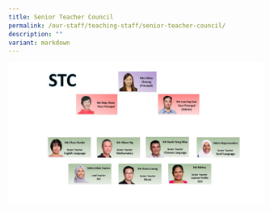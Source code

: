 ```yaml
---
title: Senior Teacher Council
permalink: /our-staff/teaching-staff/senior-teacher-council/
description: ""
variant: markdown
---
```

![](/images/OrgChart/Organisation_Chart_2025_1Jan_STC.jpg)